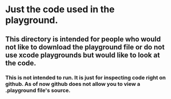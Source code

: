 # Just the code used in the playground.
## This directory is intended for people who would not like to download the playground file or do not use xcode playgrounds but would like to look at the code.
### This is not intended to run. It is just for inspecting code right on github. As of now github does not allow you to view a .playground file's source.
